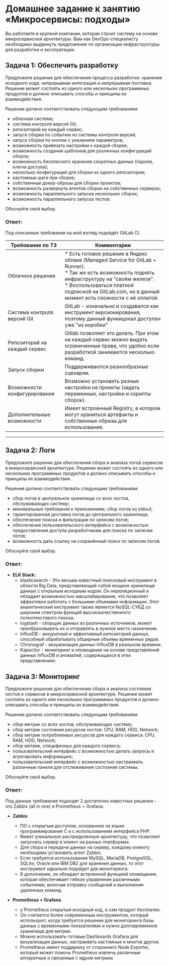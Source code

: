 # Домашнее задание к занятию «Микросервисы: подходы»

Вы работаете в крупной компании, которая строит систему на основе микросервисной архитектуры.
Вам как DevOps-специалисту необходимо выдвинуть предложение по организации инфраструктуры для разработки и эксплуатации.


## Задача 1: Обеспечить разработку

Предложите решение для обеспечения процесса разработки: хранение исходного кода, непрерывная интеграция и непрерывная поставка. 
Решение может состоять из одного или нескольких программных продуктов и должно описывать способы и принципы их взаимодействия.

Решение должно соответствовать следующим требованиям:
- облачная система;
- система контроля версий Git;
- репозиторий на каждый сервис;
- запуск сборки по событию из системы контроля версий;
- запуск сборки по кнопке с указанием параметров;
- возможность привязать настройки к каждой сборке;
- возможность создания шаблонов для различных конфигураций сборок;
- возможность безопасного хранения секретных данных (пароли, ключи доступа);
- несколько конфигураций для сборки из одного репозитория;
- кастомные шаги при сборке;
- собственные докер-образы для сборки проектов;
- возможность развернуть агентов сборки на собственных серверах;
- возможность параллельного запуска нескольких сборок;
- возможность параллельного запуска тестов.

Обоснуйте свой выбор.

### Ответ:

Под описанные требования на мой взгляд подойдёт GitLab CI.

| Требование по ТЗ             | Комментарии                                                                                                                                                                                                                                                  |
|------------------------------|--------------------------------------------------------------------------------------------------------------------------------------------------------------------------------------------------------------------------------------------------------------|
| Облачное решение             | * Есть готовое решение в Яндекс облаке (Managed Service for GitLab + Runner).<br> * Так же есть возможность поднять инфраструктуру на "своём железе".<br> * Воспользоваться платной подпиской на GitLab.com, но в данный момент есть сложности с её оплатой. |
| Система контроля версий Git  | GitLab - изначально и создавался как инструмент версионирования, поэтому данный функицонал доступен уже "из коробки"                                                                                                                                         |
| Репозиторий на каждый сервис | Gitlab позволяет это делать. При этом на каждый сервис можно выдать ограниченные права, что удобно если разработкой занимаются несколько команд.                                                                                                             |
| Запуск сборки                | Поддерживаются разнообразные сценарии.                                                                                                                                                                                                                       |
| Возможности конфигурирования | Возможно установить разные настройки на проекты (задать переменные, настройки и скрипты сборок).                                                                                                                                                             |
| Дополнительные возможности   | Имеет встроенный Registry, в котором могут храниться артефакты и собственные образы для использования.

---
## Задача 2: Логи

Предложите решение для обеспечения сбора и анализа логов сервисов в микросервисной архитектуре.
Решение может состоять из одного или нескольких программных продуктов и должно описывать способы и принципы их взаимодействия.

Решение должно соответствовать следующим требованиям:
- сбор логов в центральное хранилище со всех хостов, обслуживающих систему;
- минимальные требования к приложениям, сбор логов из stdout;
- гарантированная доставка логов до центрального хранилища;
- обеспечение поиска и фильтрации по записям логов;
- обеспечение пользовательского интерфейса с возможностью предоставления доступа разработчикам для поиска по записям логов;
- возможность дать ссылку на сохранённый поиск по записям логов.

Обоснуйте свой выбор.

### Ответ:

* **ELK Stack:**
    * elasticsearch - Это весьма известный поисковый инструмент в области Big Data, представляющий собой мощное хранилище данных с открытым исходным кодом. 
   Он нереляционный и обладает возможностью масштабирования, что позволяет эффективно работать с большими объемами информации. 
   Этот аналитический инструмент также является NoSQL-СУБД со широким спектром функций высококачественного полнотекстового поиска.
    * logstash - сборщик данных из различных источников, может преобразовывать их и отправлять в нужное место назначения.
    * InfluxDB - аккуратный и эффективный репозиторий данных, способный обрабатывать обширные объемы временных рядов.
    * Chronograf - визуализация данных InfluxDB в реальном времени.
    * Kapacitor - мониторинг и оповещение на основе представлений данных InfluxDB и аномалий, содержащихся в этих представлениях

## Задача 3: Мониторинг

Предложите решение для обеспечения сбора и анализа состояния хостов и сервисов в микросервисной архитектуре.
Решение может состоять из одного или нескольких программных продуктов и должно описывать способы и принципы их взаимодействия.

Решение должно соответствовать следующим требованиям:
- сбор метрик со всех хостов, обслуживающих систему;
- сбор метрик состояния ресурсов хостов: CPU, RAM, HDD, Network;
- сбор метрик потребляемых ресурсов для каждого сервиса: CPU, RAM, HDD, Network;
- сбор метрик, специфичных для каждого сервиса;
- пользовательский интерфейс с возможностью делать запросы и агрегировать информацию;
- пользовательский интерфейс с возможностью настраивать различные панели для отслеживания состояния системы.

Обоснуйте свой выбор.

### Ответ:

Под данные требования подходят 2 достаточно известных решения - это Zabbix (all in one) и Prometheus + Grafana.

* **Zabbix** 
    * ПО с открытым доступом, основанное на языке программирования C и с использованием интерфейса PHP. 
    * Bмеет уникальную распределенную архитектуру, что позволяет запускать сервер и клиент на разных платформах. 
    * Для сбора и передачи данных на сервер, каждому клиенту необходимо установить агент Zabbix. 
    * Если требуется использование MySQL, MariaDB, PostgreSQL, SQLite, Oracle или IBM DB2 для хранения данных, то этот инструмент идеально подойдет для мониторинга. 
    * В дополнение, он обладает встроенной функцией оповещения, которая обеспечивает гибкое управление различными событиями, 
   включая отправку сообщений и выполнение удаленных команд.

* **Prometheus + Grafana**
    * у Prometheus открытый исходный код, а сам продукт бесплатен. 
    * Он считается более современным инструментом, который используют, когда требуется решение для мониторинга базы данных с временными показателями и нужно долговременное хранилище для метрик. 
    * Можно использовать готовые Dashboards Grafana для визуализации данных, настраивать кастомные и многое другое.
    * Prometheus имеет поддержку от стороннего Node Exporter, который может помочь Prometheus извлечь различные аппаратные и связанные с ядром метрики.
